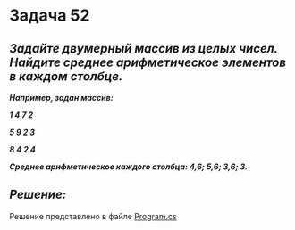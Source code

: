 # Задача 52

## ***Задайте двумерный массив из целых чисел. Найдите среднее арифметическое элементов в каждом столбце.***

***Например, задан массив:***

***1 4 7 2***

***5 9 2 3***

***8 4 2 4***

***Среднее арифметическое каждого столбца: 4,6; 5,6; 3,6; 3.***

## ***Решение:***

Решение представлено в файле [Program.cs](Program.cs)

